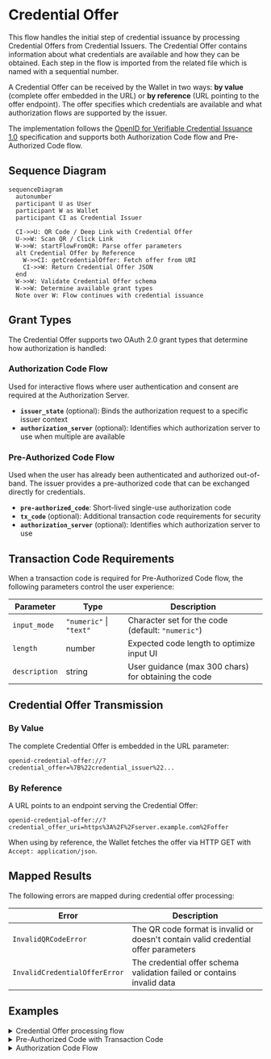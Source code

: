 # Credential Offer

This flow handles the initial step of credential issuance by processing Credential Offers from Credential Issuers. The Credential Offer contains information about what credentials are available and how they can be obtained. Each step in the flow is imported from the related file which is named with a sequential number.

A Credential Offer can be received by the Wallet in two ways: **by value** (complete offer embedded in the URL) or **by reference** (URL pointing to the offer endpoint). The offer specifies which credentials are available and what authorization flows are supported by the issuer.

The implementation follows the [OpenID for Verifiable Credential Issuance 1.0](https://openid.net/specs/openid-4-verifiable-credential-issuance-1_0.html#name-credential-offer-endpoint) specification and supports both Authorization Code flow and Pre-Authorized Code flow.

## Sequence Diagram

```mermaid
sequenceDiagram
  autonumber
  participant U as User
  participant W as Wallet
  participant CI as Credential Issuer

  CI->>U: QR Code / Deep Link with Credential Offer
  U->>W: Scan QR / Click Link
  W->>W: startFlowFromQR: Parse offer parameters
  alt Credential Offer by Reference
    W->>CI: getCredentialOffer: Fetch offer from URI
    CI->>W: Return Credential Offer JSON
  end
  W->>W: Validate Credential Offer schema
  W->>W: Determine available grant types
  Note over W: Flow continues with credential issuance
```

## Grant Types

The Credential Offer supports two OAuth 2.0 grant types that determine how authorization is handled:

### Authorization Code Flow

Used for interactive flows where user authentication and consent are required at the Authorization Server.

- **`issuer_state`** (optional): Binds the authorization request to a specific issuer context
- **`authorization_server`** (optional): Identifies which authorization server to use when multiple are available

### Pre-Authorized Code Flow  

Used when the user has already been authenticated and authorized out-of-band. The issuer provides a pre-authorized code that can be exchanged directly for credentials.

- **`pre-authorized_code`**: Short-lived single-use authorization code
- **`tx_code`** (optional): Additional transaction code requirements for security
- **`authorization_server`** (optional): Identifies which authorization server to use

## Transaction Code Requirements

When a transaction code is required for Pre-Authorized Code flow, the following parameters control the user experience:

| Parameter | Type | Description |
|-----------|------|-------------|
| `input_mode` | `"numeric"` \| `"text"` | Character set for the code (default: `"numeric"`) |
| `length` | number | Expected code length to optimize input UI |
| `description` | string | User guidance (max 300 chars) for obtaining the code |

## Credential Offer Transmission

### By Value
The complete Credential Offer is embedded in the URL parameter:
```
openid-credential-offer://?credential_offer=%7B%22credential_issuer%22...
```

### By Reference  
A URL points to an endpoint serving the Credential Offer:
```
openid-credential-offer://?credential_offer_uri=https%3A%2F%2Fserver.example.com%2Foffer
```

When using by reference, the Wallet fetches the offer via HTTP GET with `Accept: application/json`.

## Mapped Results

The following errors are mapped during credential offer processing:

| Error | Description |
|-------|-------------|
| `InvalidQRCodeError` | The QR code format is invalid or doesn't contain valid credential offer parameters |
| `InvalidCredentialOfferError` | The credential offer schema validation failed or contains invalid data |

## Examples

<details>
  <summary>Credential Offer processing flow</summary>

```ts
// Parse QR code or deep link
const qrCode = "openid-credential-offer://?credential_offer_uri=https%3A%2F%2Fissuer.example.com%2Foffer";
const { credential_offer_uri } = startFlowFromQR(qrCode);

// Fetch the credential offer if by reference
const offer = await getCredentialOffer(credential_offer_uri, { appFetch });

console.log(offer);
// {
//   credential_issuer: "https://issuer.example.com",
//   credential_configuration_ids: ["UniversityDegree", "DriverLicense"], 
//   grants: {
//     authorization_code: {
//       issuer_state: "xyz123"
//     },
//     "urn:ietf:params:oauth:grant-type:pre-authorized_code": {
//       "pre-authorized_code": "SplxlOBeZQQYbYS6WxSbIA",
//       tx_code: {
//         length: 6,
//         input_mode: "numeric",
//         description: "Enter the code sent to your email"
//       }
//     }
//   }
// }
```

</details>

<details>
  <summary>Pre-Authorized Code with Transaction Code</summary>

```ts
const offer: CredentialOffer = {
  credential_issuer: "https://university.example.edu",
  credential_configuration_ids: ["DiplomaCredential"],
  grants: {
    "urn:ietf:params:oauth:grant-type:pre-authorized_code": {
      "pre-authorized_code": "eyJhbGciOiJIUzI1NiIsInR5cCI6IkpXVCJ9",
      tx_code: {
        length: 4,
        input_mode: "numeric", 
        description: "Check your email for the verification code"
      }
    }
  }
};

// The user would need to:
// 1. Check their email for a 4-digit numeric code
// 2. Enter it in the wallet when prompted
// 3. The wallet uses both pre-authorized_code and tx_code in the token request
```

</details>

<details>
  <summary>Authorization Code Flow</summary>

```ts
const offer: CredentialOffer = {
  credential_issuer: "https://dmv.example.gov",
  credential_configuration_ids: ["org.iso.18013.5.1.mDL"],
  grants: {
    authorization_code: {
      issuer_state: "af0ifjsldkj", 
      authorization_server: "https://auth.dmv.example.gov"
    }
  }
};

// This would lead to:
// 1. User authentication at the authorization server
// 2. User consent for credential issuance  
// 3. Authorization code returned to wallet
// 4. Wallet exchanges code for access token
// 5. Wallet uses access token to request credential
```

</details>
